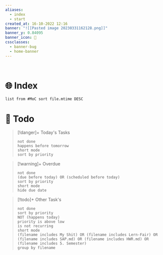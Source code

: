 ```yaml
---
aliases:
  - index
  - start
created_at: 16-10-2022 12:16
banner: "![[Pasted image 20230331162128.png]]"
banner_y: 0.84095
banner_icon: 🪩
cssclasses:
  - banner-bug
  - home-banner
---
```


&emsp;
&emsp;

# 🌐 Index
```dataview
list from #MoC sort file.mtime DESC
```
# 🦄 Todo
> [!danger]+ Today's Tasks
> ```tasks
> not done
> happens before tomorrow
> short mode
> sort by priority
> ```

> [!warning]+ Overdue
> ```tasks
> not done
> (due before today) OR (scheduled before today)
> sort by priority
> short mode
> hide due date
> ```

> [!todo]+ Other Task's
> ```tasks
> not done
> sort by priority
> NOT (happens today)
> priority is above low
> is not recurring
> short mode
> (filename includes My Shit) OR (filename includes Lern-Fair) OR (filename includes SAP.md) OR (filename includes HWR.md) OR (filename includes 5. Semester)
> group by filename
> ```

